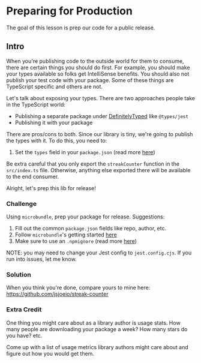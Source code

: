 # Preparing for Production

The goal of this lesson is prep our code for a public release.

## Intro

When you're publishing code to the outside world for them to consume, there are certain things you should do first. For example, you should make your types available so folks get IntelliSense benefits. You should also not publish your test code with your package. Some of these things are TypeScript specific and others are not.

Let's talk about exposing your types. There are two approaches people take in the TypeScript world:

- Publishing a separate package under [DefinitelyTyped](https://github.com/DefinitelyTyped/DefinitelyTyped) like `@types/jest`
- Publishing it with your package

There are pros/cons to both. Since our library is tiny, we're going to publish the types with it. To do this, you need to:

1. Set the `types` field in your `package.json` (read more [here](https://www.typescriptlang.org/docs/handbook/declaration-files/publishing.html#including-declarations-in-your-npm-package))

Be extra careful that you only export the `streakCounter` function in the `src/index.ts` file. Otherwise, anything else exported there will be available to the end consumer.

Alright, let's prep this lib for release!

### Challenge

Using `microbundle`, prep your package for release. Suggestions:

1. Fill out the common `package.json` fields like repo, author, etc.
2. Follow `microbundle`'s getting started [here](https://github.com/developit/microbundle#using-with-typescript)
3. Make sure to use an `.npmignore` (read more [here](https://npm.github.io/publishing-pkgs-docs/publishing/the-npmignore-file.html))

NOTE: you may need to change your Jest config to `jest.config.cjs`. If you run into issues, let me know.

### Solution

When you think you're done, compare yours to mine here: https://github.com/jsjoeio/streak-counter

### Extra Credit

One thing you might care about as a library author is usage stats. How many people are downloading your package a week? How many stars do you have? etc.

Come up with a list of usage metrics library authors might care about and figure out how you would get them.
